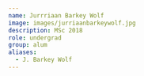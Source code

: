 ```yaml
---
name: Jurrriaan Barkey Wolf
image: images/jurriaanbarkeywolf.jpg
description: MSc 2018
role: undergrad
group: alum
aliases:
  - J. Barkey Wolf
---
```

